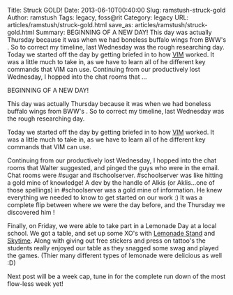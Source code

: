 Title: Struck GOLD!
Date: 2013-06-10T00:40:00
Slug: ramstush-struck-gold
Author: ramstush
Tags: legacy, foss@rit
Category: legacy
URL: articles/ramstush/struck-gold.html
save_as: articles/ramstush/struck-gold.html
Summary: BEGINNING OF A NEW DAY!  This day was actually Thursday because it was when we had boneless buffalo wings from BWW's . So to correct my timeline, last Wednesday was the rough researching day.  Today we started off the day by getting briefed in to how [VIM](http://en.wikipedia.org/wiki/Vim_(text_editor)) worked. It was a little much to take in, as we have to learn all of he different key commands that VIM can use.  Continuing from our productively lost Wednesday, I hopped into the chat rooms that ... 

BEGINNING OF A NEW DAY!

This day was actually Thursday because it was when we had boneless buffalo
wings from BWW's . So to correct my timeline, last Wednesday was the rough
researching day.

Today we started off the day by getting briefed in to how
[VIM](http://en.wikipedia.org/wiki/Vim_(text_editor)) worked. It was a little
much to take in, as we have to learn all of he different key commands that VIM
can use.

Continuing from our productively lost Wednesday, I hopped into the chat rooms
that Walter suggested, and pinged the guys who were in the email. Chat rooms
were #sugar and #schoolserver. #schoolserver was like hitting a gold mine of
knowledge! A dev by the handle of Alkis (or Aklis...one of those spellings) in
#schoolserver was a gold mine of information. He knew everything we needed to
know to get started on our work :) It was a complete flip between where we
were the day before, and the Thursday we discovered him !

Finally, on Friday, we were able to take part in a Lemonade Day at a local
school. We got a table, and set up some XO's with [Lemonade
Stand](http://wiki.sugarlabs.org/go/Lemonade_Stand) and
[Skytime](http://playskytime.com/). Along with giving out free stickers and
press on tattoo's the students really enjoyed our table as they snagged some
swag and played the games. (Thier many different types of lemonade were
delicious as well :D)

Next post will be a week cap, tune in for the complete run down of the most
flow-less week yet!

